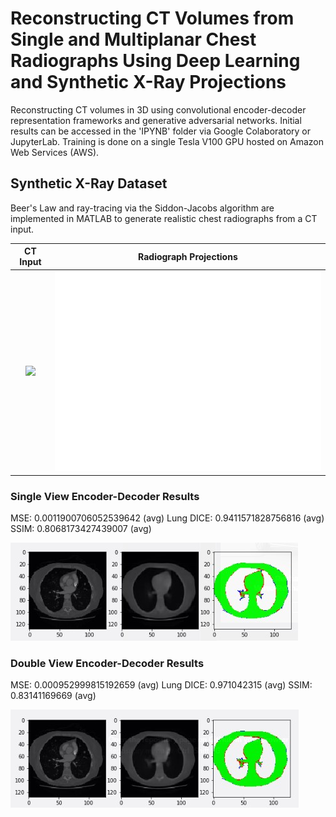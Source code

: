 # Reconstructing CT Volumes from Single and Multiplanar Chest Radiographs Using Deep Learning and Synthetic X-Ray Projections

Reconstructing CT volumes in 3D using convolutional encoder-decoder representation frameworks and generative adversarial networks. Initial results can be accessed in the 'IPYNB' folder via Google Colaboratory or JupyterLab. Training is done on a single Tesla V100 GPU hosted on Amazon Web Services (AWS). 

## Synthetic X-Ray Dataset

Beer's Law and ray-tracing via the Siddon-Jacobs algorithm are implemented in MATLAB to generate realistic chest radiographs from a CT input. 

CT Input          |  Radiograph Projections
:-------------------------:|:-------------------------:
![](/Images/ct_animation.gif)  |  ![](/Images/radon_animation.gif)

### Single View Encoder-Decoder Results
MSE: 0.0011900706052539642 (avg)
Lung DICE: 0.9411571828756816 (avg)
SSIM: 0.8068173427439007 (avg)

![Single Result](/Images/single_view.jpg)

### Double View Encoder-Decoder Results
MSE: 0.000952999815192659 (avg)
Lung DICE: 0.971042315 (avg)
SSIM: 0.83141169669 (avg)

![Double Result](/Images/double_view.jpg)